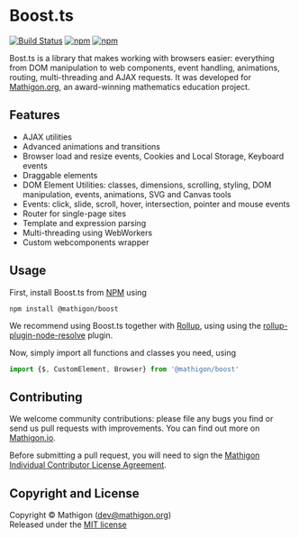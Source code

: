 # Boost.ts

[![Build Status](https://travis-ci.org/mathigon/boost.js.svg?branch=master)](https://travis-ci.org/mathigon/boost.js)
[![npm](https://img.shields.io/npm/v/@mathigon/boost.svg)](https://www.npmjs.com/package/@mathigon/boost)
[![npm](https://img.shields.io/github/license/mathigon/boost.js.svg)](https://github.com/mathigon/boost.js/blob/master/LICENSE)

Bost.ts is a library that makes working with browsers easier: everything from
DOM manipulation to web components, event handling, animations, routing,
multi-threading and AJAX requests. It was developed for
[Mathigon.org](https://mathigon.org), an award-winning mathematics education
project.


## Features

* AJAX utilities
* Advanced animations and transitions
* Browser load and resize events, Cookies and Local Storage, Keyboard events
* Draggable elements
* DOM Element Utilities: classes, dimensions, scrolling, styling,
  DOM manipulation, events, animations, SVG and Canvas tools
* Events: click, slide, scroll, hover, intersection, pointer and mouse events
* Router for single-page sites
* Template and expression parsing
* Multi-threading using WebWorkers
* Custom webcomponents wrapper


## Usage

First, install Boost.ts from [NPM](https://www.npmjs.com/package/@mathigon/boost)
using

```npm install @mathigon/boost```

We recommend using Boost.ts together with [Rollup](https://rollupjs.org/), using
using the [rollup-plugin-node-resolve](https://github.com/rollup/rollup-plugin-node-resolve)
plugin.

Now, simply import all functions and classes you need, using

```js
import {$, CustomElement, Browser} from '@mathigon/boost'
```


## Contributing

We welcome community contributions: please file any bugs you find or send us
pull requests with improvements. You can find out more on
[Mathigon.io](https://mathigon.io).

Before submitting a pull request, you will need to sign the [Mathigon Individual
Contributor License Agreement](https://gist.github.com/plegner/5ad5b7be2948a4ad073c50b15ac01d39).


## Copyright and License

Copyright © Mathigon ([dev@mathigon.org](mailto:dev@mathigon.org))  
Released under the [MIT license](LICENSE)
